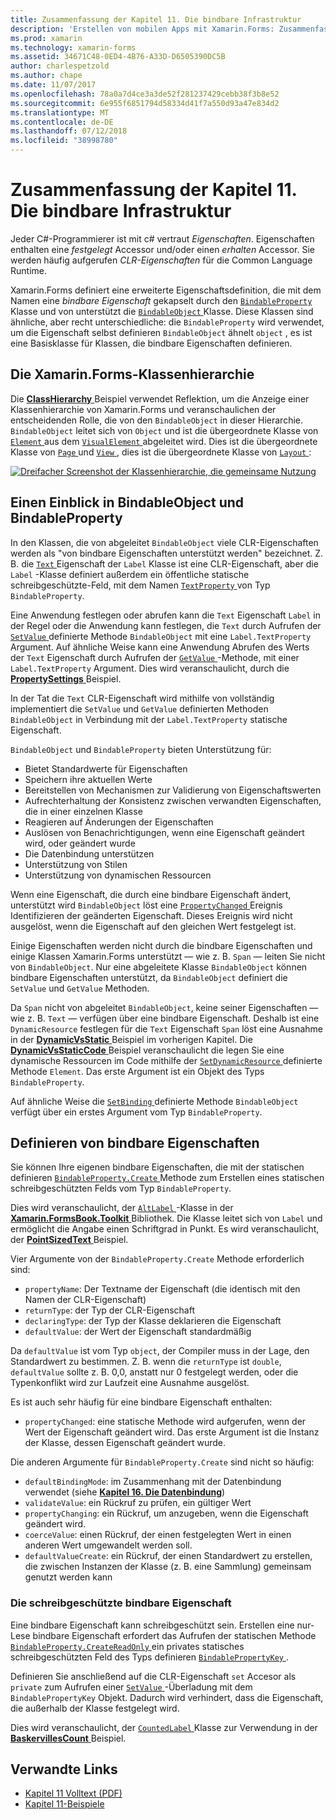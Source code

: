 ```yaml
---
title: Zusammenfassung der Kapitel 11. Die bindbare Infrastruktur
description: 'Erstellen von mobilen Apps mit Xamarin.Forms: Zusammenfassung der Kapitel 11. Die bindbare Infrastruktur'
ms.prod: xamarin
ms.technology: xamarin-forms
ms.assetid: 34671C48-0ED4-4B76-A33D-D6505390DC5B
author: charlespetzold
ms.author: chape
ms.date: 11/07/2017
ms.openlocfilehash: 78a0a7d4ce3a3de52f281237429cebb38f3b8e52
ms.sourcegitcommit: 6e955f6851794d58334d41f7a550d93a47e834d2
ms.translationtype: MT
ms.contentlocale: de-DE
ms.lasthandoff: 07/12/2018
ms.locfileid: "38998780"
---
```

# <a name="summary-of-chapter-11-the-bindable-infrastructure"></a>Zusammenfassung der Kapitel 11. Die bindbare Infrastruktur

Jeder C#-Programmierer ist mit c# vertraut *Eigenschaften*. Eigenschaften enthalten eine *festgelegt* Accessor und/oder einen *erhalten* Accessor. Sie werden häufig aufgerufen *CLR-Eigenschaften* für die Common Language Runtime.

Xamarin.Forms definiert eine erweiterte Eigenschaftsdefinition, die mit dem Namen eine *bindbare Eigenschaft* gekapselt durch den [ `BindableProperty` ](xref:Xamarin.Forms.BindableProperty) Klasse und von unterstützt die [ `BindableObject` ](xref:Xamarin.Forms.BindableObject)Klasse. Diese Klassen sind ähnliche, aber recht unterschiedliche: die `BindableProperty` wird verwendet, um die Eigenschaft selbst definieren `BindableObject` ähnelt `object` , es ist eine Basisklasse für Klassen, die bindbare Eigenschaften definieren.

## <a name="the-xamarinforms-class-hierarchy"></a>Die Xamarin.Forms-Klassenhierarchie

Die [ **ClassHierarchy** ](https://github.com/xamarin/xamarin-forms-book-samples/tree/master/Chapter11/ClassHierarchy) Beispiel verwendet Reflektion, um die Anzeige einer Klassenhierarchie von Xamarin.Forms und veranschaulichen der entscheidenden Rolle, die von den `BindableObject` in dieser Hierarchie. `BindableObject` leitet sich von `Object` und ist die übergeordnete Klasse von [ `Element` ](xref:Xamarin.Forms.Element) aus dem [ `VisualElement` ](xref:Xamarin.Forms.VisualElement) abgeleitet wird. Dies ist die übergeordnete Klasse von [ `Page` ](xref:Xamarin.Forms.Page) und [ `View` ](xref:Xamarin.Forms.View), dies ist die übergeordnete Klasse von [ `Layout` ](xref:Xamarin.Forms.Layout):

[![Dreifacher Screenshot der Klassenhierarchie, die gemeinsame Nutzung](images/ch11fg01-small.png "Klasse Hierarchie Freigabe")](images/ch11fg01-large.png#lightbox "Klasse Hierarchie freigeben")

## <a name="a-peek-into-bindableobject-and-bindableproperty"></a>Einen Einblick in BindableObject und BindableProperty

In den Klassen, die von abgeleitet `BindableObject` viele CLR-Eigenschaften werden als "von bindbare Eigenschaften unterstützt werden" bezeichnet. Z. B. die [ `Text` ](xref:Xamarin.Forms.Label.Text) Eigenschaft der `Label` Klasse ist eine CLR-Eigenschaft, aber die `Label` -Klasse definiert außerdem ein öffentliche statische schreibgeschützte-Feld, mit dem Namen [ `TextProperty` ](xref:Xamarin.Forms.Label.TextProperty) von Typ `BindableProperty`.

Eine Anwendung festlegen oder abrufen kann die `Text` Eigenschaft `Label` in der Regel oder die Anwendung kann festlegen, die `Text` durch Aufrufen der [ `SetValue` ](xref:Xamarin.Forms.BindableObject.SetValue(Xamarin.Forms.BindableProperty,System.Object)) definierte Methode `BindableObject` mit eine `Label.TextProperty` Argument. Auf ähnliche Weise kann eine Anwendung Abrufen des Werts der `Text` Eigenschaft durch Aufrufen der [ `GetValue` ](xref:Xamarin.Forms.BindableObject.GetValue(Xamarin.Forms.BindableProperty)) -Methode, mit einer `Label.TextProperty` Argument. Dies wird veranschaulicht, durch die [ **PropertySettings** ](https://github.com/xamarin/xamarin-forms-book-samples/tree/master/Chapter11/PropertySettings) Beispiel.

In der Tat die `Text` CLR-Eigenschaft wird mithilfe von vollständig implementiert die `SetValue` und `GetValue` definierten Methoden `BindableObject` in Verbindung mit der `Label.TextProperty` statische Eigenschaft.

`BindableObject` und `BindableProperty` bieten Unterstützung für:

- Bietet Standardwerte für Eigenschaften
- Speichern ihre aktuellen Werte
- Bereitstellen von Mechanismen zur Validierung von Eigenschaftswerten
- Aufrechterhaltung der Konsistenz zwischen verwandten Eigenschaften, die in einer einzelnen Klasse
- Reagieren auf Änderungen der Eigenschaften
- Auslösen von Benachrichtigungen, wenn eine Eigenschaft geändert wird, oder geändert wurde
- Die Datenbindung unterstützen
- Unterstützung von Stilen
- Unterstützung von dynamischen Ressourcen

Wenn eine Eigenschaft, die durch eine bindbare Eigenschaft ändert, unterstützt wird `BindableObject` löst eine [ `PropertyChanged` ](xref:Xamarin.Forms.BindableObject.PropertyChanged) Ereignis Identifizieren der geänderten Eigenschaft. Dieses Ereignis wird nicht ausgelöst, wenn die Eigenschaft auf den gleichen Wert festgelegt ist.

Einige Eigenschaften werden nicht durch die bindbare Eigenschaften und einige Klassen Xamarin.Forms unterstützt &mdash; wie z. B. `Span` &mdash; leiten Sie nicht von `BindableObject`. Nur eine abgeleitete Klasse `BindableObject` können bindbare Eigenschaften unterstützt, da `BindableObject` definiert die `SetValue` und `GetValue` Methoden.

Da `Span` nicht von abgeleitet `BindableObject`, keine seiner Eigenschaften &mdash; wie z. B. `Text` &mdash; verfügen über eine bindbare Eigenschaft. Deshalb ist eine `DynamicResource` festlegen für die `Text` Eigenschaft `Span` löst eine Ausnahme in der [ **DynamicVsStatic** ](https://github.com/xamarin/xamarin-forms-book-samples/tree/master/Chapter10/DynamicVsStatic) Beispiel im vorherigen Kapitel. Die [ **DynamicVsStaticCode** ](https://github.com/xamarin/xamarin-forms-book-samples/tree/master/Chapter11/DynamicVsStaticCode) Beispiel veranschaulicht die legen Sie eine dynamische Ressourcen im Code mithilfe der [ `SetDynamicResource` ](xref:Xamarin.Forms.Element.SetDynamicResource(Xamarin.Forms.BindableProperty,System.String)) definierte Methode `Element`. Das erste Argument ist ein Objekt des Typs `BindableProperty`.

Auf ähnliche Weise die [ `SetBinding` ](xref:Xamarin.Forms.BindableObject.SetBinding(Xamarin.Forms.BindableProperty,Xamarin.Forms.BindingBase)) definierte Methode `BindableObject` verfügt über ein erstes Argument vom Typ `BindableProperty`.

## <a name="defining-bindable-properties"></a>Definieren von bindbare Eigenschaften

Sie können Ihre eigenen bindbare Eigenschaften, die mit der statischen definieren [ `BindableProperty.Create` ](xref:Xamarin.Forms.BindableProperty.Create(System.String,System.Type,System.Type,System.Object,Xamarin.Forms.BindingMode,Xamarin.Forms.BindableProperty.ValidateValueDelegate,Xamarin.Forms.BindableProperty.BindingPropertyChangedDelegate,Xamarin.Forms.BindableProperty.BindingPropertyChangingDelegate,Xamarin.Forms.BindableProperty.CoerceValueDelegate,Xamarin.Forms.BindableProperty.CreateDefaultValueDelegate)) Methode zum Erstellen eines statischen schreibgeschützten Felds vom Typ `BindableProperty`.

Dies wird veranschaulicht, der [ `AltLabel` ](https://github.com/xamarin/xamarin-forms-book-samples/blob/master/Libraries/Xamarin.FormsBook.Toolkit/Xamarin.FormsBook.Toolkit/AltLabel.cs) -Klasse in der [ **Xamarin.FormsBook.Toolkit** ](https://github.com/xamarin/xamarin-forms-book-samples/tree/master/Libraries/Xamarin.FormsBook.Toolkit) Bibliothek. Die Klasse leitet sich von `Label` und ermöglicht die Angabe einen Schriftgrad in Punkt. Es wird veranschaulicht, der [ **PointSizedText** ](https://github.com/xamarin/xamarin-forms-book-samples/tree/master/Chapter11/PointSizedText) Beispiel.

Vier Argumente von der `BindableProperty.Create` Methode erforderlich sind:

- `propertyName`: Der Textname der Eigenschaft (die identisch mit den Namen der CLR-Eigenschaft)
- `returnType`: der Typ der CLR-Eigenschaft
- `declaringType`: der Typ der Klasse deklarieren die Eigenschaft
- `defaultValue`: der Wert der Eigenschaft standardmäßig

Da `defaultValue` ist vom Typ `object`, der Compiler muss in der Lage, den Standardwert zu bestimmen. Z. B. wenn die `returnType` ist `double`, `defaultValue` sollte z. B. 0,0, anstatt nur 0 festgelegt werden, oder die Typenkonflikt wird zur Laufzeit eine Ausnahme ausgelöst.

Es ist auch sehr häufig für eine bindbare Eigenschaft enthalten:

- `propertyChanged`: eine statische Methode wird aufgerufen, wenn der Wert der Eigenschaft geändert wird. Das erste Argument ist die Instanz der Klasse, dessen Eigenschaft geändert wurde.

Die anderen Argumente für `BindableProperty.Create` sind nicht so häufig:

- `defaultBindingMode`: im Zusammenhang mit der Datenbindung verwendet (siehe [ **Kapitel 16. Die Datenbindung**](chapter16.md))
- `validateValue`: ein Rückruf zu prüfen, ein gültiger Wert
- `propertyChanging`: ein Rückruf, um anzugeben, wenn die Eigenschaft geändert wird.
- `coerceValue`: einen Rückruf, der einen festgelegten Wert in einen anderen Wert umgewandelt werden soll.
- `defaultValueCreate`: ein Rückruf, der einen Standardwert zu erstellen, die zwischen Instanzen der Klasse (z. B. eine Sammlung) gemeinsam genutzt werden kann

### <a name="the-read-only-bindable-property"></a>Die schreibgeschützte bindbare Eigenschaft

Eine bindbare Eigenschaft kann schreibgeschützt sein. Erstellen eine nur-Lese bindbare Eigenschaft erfordert das Aufrufen der statischen Methode [ `BindableProperty.CreateReadOnly` ](xref:Xamarin.Forms.BindableProperty.CreateReadOnly(System.String,System.Type,System.Type,System.Object,Xamarin.Forms.BindingMode,Xamarin.Forms.BindableProperty.ValidateValueDelegate,Xamarin.Forms.BindableProperty.BindingPropertyChangedDelegate,Xamarin.Forms.BindableProperty.BindingPropertyChangingDelegate,Xamarin.Forms.BindableProperty.CoerceValueDelegate,Xamarin.Forms.BindableProperty.CreateDefaultValueDelegate)) ein privates statisches schreibgeschützten Feld des Typs definieren [ `BindablePropertyKey` ](xref:Xamarin.Forms.BindablePropertyKey).

Definieren Sie anschließend auf die CLR-Eigenschaft `set` Accesor als `private` zum Aufrufen einer [ `SetValue` ](xref:Xamarin.Forms.BindableObject.SetValue(Xamarin.Forms.BindablePropertyKey,System.Object)) -Überladung mit dem `BindablePropertyKey` Objekt. Dadurch wird verhindert, dass die Eigenschaft, die außerhalb der Klasse festgelegt wird.

Dies wird veranschaulicht, der [ `CountedLabel` ](https://github.com/xamarin/xamarin-forms-book-samples/blob/master/Libraries/Xamarin.FormsBook.Toolkit/Xamarin.FormsBook.Toolkit/CountedLabel.cs) Klasse zur Verwendung in der [ **BaskervillesCount** ](https://github.com/xamarin/xamarin-forms-book-samples/tree/master/Chapter11/BaskervillesCount) Beispiel.



## <a name="related-links"></a>Verwandte Links

- [Kapitel 11 Volltext (PDF)](https://download.xamarin.com/developer/xamarin-forms-book/XamarinFormsBook-Ch11-Apr2016.pdf)
- [Kapitel 11-Beispiele](https://github.com/xamarin/xamarin-forms-book-samples/tree/master/Chapter11)
